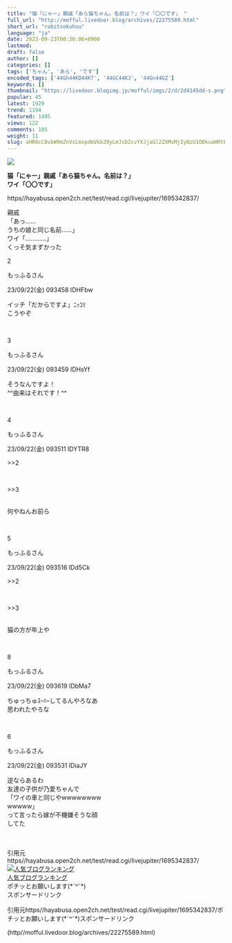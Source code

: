 ```yaml
---
title: "猫「にゃー」親戚「あら猫ちゃん。名前は？」ワイ「〇〇です」 "
full_url: "http://mofful.livedoor.blog/archives/22275589.html"
short_url: "rabitsokuhou"
language: "ja"
date: 2023-09-23T00:30:06+0900
lastmod: 
draft: false
author: []
categories: []
tags: ['ちゃん', 'あら', 'です']
encoded_tags: ['44Gh44KD44KT', '44GC44KJ', '44Gn44GZ']
keywords: []
thumbnail: "https://livedoor.blogimg.jp/mofful/imgs/2/d/2d4145dd-s.png"
popular: 45
latest: 1929
trend: 1194
featured: 1495
views: 122
comments: 105
weight: 11
slug: aHR0cC8vbW9mZnVsLmxpdmVkb29yLmJsb2cvYXJjaGl2ZXMvMjIyNzU1ODkuaHRtbA==
---
```


![](https://livedoor.blogimg.jp/mofful/imgs/2/d/2d4145dd-s.png)

<div><p><b><p>猫「にゃー」親戚「あら猫ちゃん。名前は？」<br>ワイ「〇〇です」<br></p></b> https//hayabusa.open2ch.net/test/read.cgi/livejupiter/1695342837/</p><p class='t_b'> 親戚<br>「あっ……<br> うちの娘と同じ名前……」<br>ワイ「…………」<br>くっそ気まずかった </p><p class='t_h'>2 <p>もっふるさん</p> <p> 23/09/22(金) 093458 IDHFbw</p></p> <p class='t_b'> イッチ「だからですよ」ﾆｯｺﾘ<br>こうやぞ </p><br> <p class='t_h'>3 <p>もっふるさん</p> <p> 23/09/22(金) 093459 IDHsYf</p></p> <p class='t_b'> そうなんですよ！<br>^^由来はそれです！^^ </p><br> <p class='t_h t_i'>4 <p>もっふるさん</p> <p> 23/09/22(金) 093511 IDYTR8</p></p> <p class='t_b t_i'> <p class='anchor'>>>2</p><br><p class='anchor'>>>3</p><br>何やねんお前ら </p><br> <p class='t_h t_i'>5 <p>もっふるさん</p> <p> 23/09/22(金) 093516 IDd5Ck</p></p> <p class='t_b t_i'> <p class='anchor'>>>2</p><br><p class='anchor'>>>3</p><br>猫の方が年上や </p><br> <p class='t_h'>8 <p>もっふるさん</p> <p> 23/09/22(金) 093619 IDbMa7</p></p> <p class='t_b'> ちゅっちゅｽｰﾊｰしてるんやろなあ<br>思われたやろな </p><br> <p class='t_h'>6 <p>もっふるさん</p> <p> 23/09/22(金) 093531 IDiaJY</p></p> <p class='t_b'> 逆ならあるわ<br>友達の子供が乃愛ちゃんで<br>「ワイの車と同じやwwwwwwww<br> wwwww」<br>って言ったら嫁が不機嫌そうな顔<br>してた </p><br> <br>引用元<br>https//hayabusa.open2ch.net/test/read.cgi/livejupiter/1695342837/<br><a href='//blog.with2.net/link/?2036932'><img title='人気ブログランキング' src='https//blog.with2.net/img/banner/banner_21.gif'></a><br><a href='//blog.with2.net/link/?2036932'>人気ブログランキング</a><br>ポチッとお願いします(*´꒳`*)<br>スポンサードリンク<br><img alt='' src='https//www11.a8.net/0.gif?a8mat=3BDUGQ+4RHMA+2HOM+BS629' height='1' width='1' border='0'> <p>引用元https//hayabusa.open2ch.net/test/read.cgi/livejupiter/1695342837/ポチッとお願いします(*´꒳`*)スポンサードリンク</p></div>

(http//mofful.livedoor.blog/archives/22275589.html)
